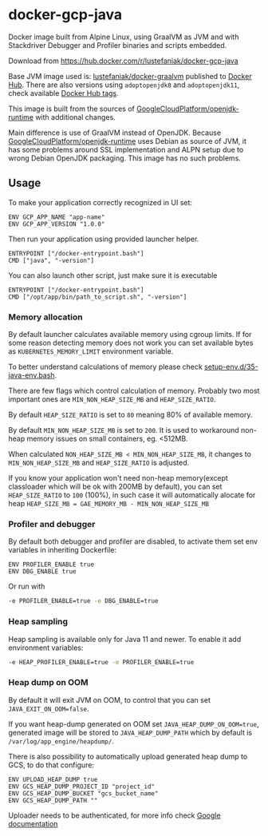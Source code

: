 # docker-gcp-java

Docker image built from Alpine Linux, using GraalVM as JVM and with Stackdriver Debugger and Profiler binaries and scripts embedded.

Download from https://hub.docker.com/r/lustefaniak/docker-gcp-java

Base JVM image used is: [lustefaniak/docker-graalvm](https://github.com/lustefaniak/docker-graalvm) published to [Docker Hub](https://hub.docker.com/r/lustefaniak/docker-graalvm). There are also versions using `adoptopenjdk8` and `adoptopenjdk11`, check available [Docker Hub tags](https://hub.docker.com/r/lustefaniak/docker-gcp-java/tags).

This image is built from the sources of [GoogleCloudPlatform/openjdk-runtime](https://github.com/GoogleCloudPlatform/openjdk-runtime/) with additional changes.

Main difference is use of GraalVM instead of OpenJDK.
Because [GoogleCloudPlatform/openjdk-runtime](https://github.com/GoogleCloudPlatform/openjdk-runtime/) uses Debian as source of JVM, it has some problems around SSL implementation and ALPN setup due to wrong Debian OpenJDK packaging.
This image has no such problems.

## Usage

To make your application correctly recognized in UI set:

```docker
ENV GCP_APP_NAME "app-name"
ENV GCP_APP_VERSION "1.0.0"
```

Then run your application using provided launcher helper.

```docker
ENTRYPOINT ["/docker-entrypoint.bash"]
CMD ["java", "-version"]
```

You can also launch other script, just make sure it is executable

```docker
ENTRYPOINT ["/docker-entrypoint.bash"]
CMD ["/opt/app/bin/path_to_script.sh", "-version"]
```

### Memory allocation

By default launcher calculates available memory using cgroup limits. If for some reason detecting memory does not work you can set available bytes as `KUBERNETES_MEMORY_LIMIT` environment variable.

To better understand calculations of memory please check [setup-env.d/35-java-env.bash](setup-env.d/35-java-env.bash).

There are few flags which control calculation of memory. Probably two most important ones are `MIN_NON_HEAP_SIZE_MB` and `HEAP_SIZE_RATIO`.

By default `HEAP_SIZE_RATIO` is set to `80` meaning 80% of available memory.

By default `MIN_NON_HEAP_SIZE_MB` is set to `200`. It is used to workaround non-heap memory issues on small containers, eg. <512MB.

When calculated `NON_HEAP_SIZE_MB < MIN_NON_HEAP_SIZE_MB`, it changes to `MIN_NON_HEAP_SIZE_MB` and `HEAP_SIZE_RATIO` is adjusted.

If you know your application won't need non-heap memory(except classloader which will be ok with 200MB by default), you can set `HEAP_SIZE_RATIO` to `100` (100%), in such case it will automatically alocate for heap `HEAP_SIZE_MB = GAE_MEMORY_MB - MIN_NON_HEAP_SIZE_MB`

### Profiler and debugger

By default both debugger and profiler are disabled, to activate them set env variables in inheriting Dockerfile:

```
ENV PROFILER_ENABLE true
ENV DBG_ENABLE true
```

Or run with

```bash
-e PROFILER_ENABLE=true -e DBG_ENABLE=true
```

### Heap sampling
Heap sampling is available only for Java 11 and newer. To enable it add environment variables:

```bash
-e HEAP_PROFILER_ENABLE=true -e PROFILER_ENABLE=true
```

### Heap dump on OOM

By default it will exit JVM on OOM, to control that you can set `JAVA_EXIT_ON_OOM=false`.

If you want heap-dump generated on OOM set `JAVA_HEAP_DUMP_ON_OOM=true`, generated image will be stored to `JAVA_HEAP_DUMP_PATH` which by default is `/var/log/app_engine/heapdump/`.

There is also possibility to automatically upload generated heap dump to GCS, to do that configure:

```docker
ENV UPLOAD_HEAP_DUMP true
ENV GCS_HEAP_DUMP_PROJECT_ID "project_id"
ENV GCS_HEAP_DUMP_BUCKET "gcs_bucket_name"
ENV GCS_HEAP_DUMP_PATH ""
```

Uploader needs to be authenticated, for more info check [Google documentation](https://developers.google.com/accounts/docs/application-default-credentials)
